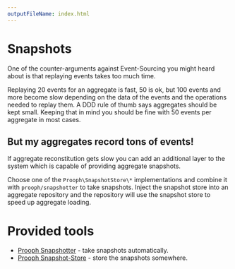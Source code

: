 ```yaml
---
outputFileName: index.html
---
```


# Snapshots

One of the counter-arguments against Event-Sourcing you might heard about is that replaying events takes too much time.

Replaying 20 events for an aggregate is fast, 50 is ok, but 100 events and more become slow depending on the data of the events and the operations needed to replay them.
A DDD rule of thumb says aggregates should be kept small. Keeping that in mind you should be fine with 50 events per aggregate
in most cases.

## But my aggregates record tons of events!

If aggregate reconstitution gets slow you can add an additional layer to the system which
is capable of providing aggregate snapshots.

Choose one of the `Prooph\SnapshotStore\*` implementations and combine it with `prooph/snapshotter` to take snapshots.
Inject the snapshot store into an aggregate repository and the repository will use the snapshot store to speed up
aggregate loading.

# Provided tools

- [Prooph Snapshotter](~/old_documentation/snapshotter/index.md) - take snapshots automatically.
- [Prooph Snapshot-Store](~/old_documentation/snapshot-store/index.md) - store the snapshots somewhere.
